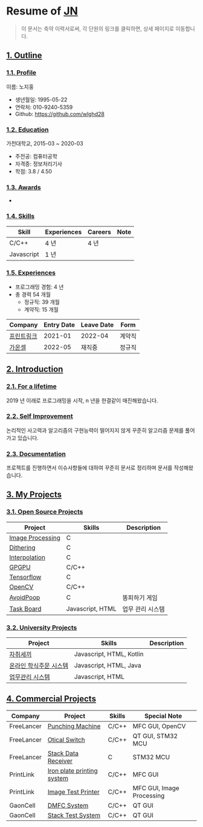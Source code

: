 # Resume of [JN](https://github.com/wlghd28)
> 이 문서는 축약 이력서로써, 각 단원의 링크를 클릭하면, 상세 페이지로 이동합니다.

## [1. Outline](https://github.com/wlghd28/resume/blob/master/DETAIL.md#1-outline)
### [1.1. Profile](https://github.com/wlghd28/resume/blob/master/DETAIL.md#11-outline)
이름: 노지홍

  - 생년월일: 1995-05-22
  - 연락처: 010-9240-5359
  - Github: https://github.com/wlghd28

### [1.2. Education](https://github.com/wlghd28/resume/blob/master/DETAIL.md#12-education)
가천대학교, 2015-03 ~ 2020-03

  - 주전공: 컴퓨터공학
  - 자격증: 정보처리기사
  - 학점: 3.8 / 4.50

### [1.3. Awards](https://github.com/wlghd28/resume/blob/master/DETAIL.md#13-awards)
-

### [1.4. Skills](https://github.com/wlghd28/resume/blob/master/DETAIL.md#14-skills)
Skill        | Experiences | Careers | Note
-------------|-------------|---------|-----------------------------------
C/C++        | 4 년        | 4 년    | 
Javascript   | 1 년        |         |

### [1.5. Experiences](https://github.com/wlghd28/resume/blob/master/DETAIL.md#15-experiences)
  - 프로그래밍 경험: 4 년
  - 총 경력 54 개월
    - 정규직: 39 개월
    - 계약직: 15 개월

Company | Entry Date | Leave Date | Form
--------|------------|------------|-------
[프린트링크](https://github.com/wlghd28/resume/blob/master/DETAIL.md#42-PrintLink) | 2021-01    | 2022-04    | 계약직
[가온셀](https://github.com/wlghd28/resume/blob/master/DETAIL.md#43-GaonCell) | 2022-05 | 재직중 | 정규직


## [2. Introduction](https://github.com/wlghd28/resume/blob/master/DETAIL.md#2-introduction)
### [2.1. For a lifetime](https://github.com/wlghd28/resume/blob/master/DETAIL.md#21-for-a-lifetime)
2019 년 이래로 프로그래밍을 시작, n 년을 한결같이 매진해왔습니다.

### [2.2. Self Improvement](https://github.com/wlghd28/resume/blob/master/DETAIL.md#22-self-improvement)
논리적인 사고력과 알고리즘의 구현능력이 떨어지지 않게 꾸준히 알고리즘 문제를 풀어가고 있습니다.

### [2.3. Documentation](https://github.com/wlghd28/resume/blob/master/DETAIL.md#23-documentation)
프로젝트를 진행하면서 이슈사항들에 대하여 꾸준히 문서로 정리하며 문서를 작성해왔습니다.

## [3. My Projects](https://github.com/wlghd28/resume/blob/master/DETAIL.md#3-my-projects)
### [3.1. Open Source Projects](https://github.com/wlghd28/resume/blob/master/DETAIL.md#31-open-source-projects)
Project            | Skills           | Description
-------------------|------------------|-----------------------------
[Image Processing](https://github.com/wlghd28/resume/blob/master/DETAIL.md#311-Image-Processing) | C | 
[Dithering](https://github.com/wlghd28/resume/blob/master/DETAIL.md#312-Dithering) | C | 
[Interpolation](https://github.com/wlghd28/resume/blob/master/DETAIL.md#313-Interpolation) | C | 
[GPGPU](https://github.com/wlghd28/resume/blob/master/DETAIL.md#314-GPGPU) | C/C++ | 
[Tensorflow](https://github.com/wlghd28/resume/blob/master/DETAIL.md#315-Tensorflow) | C |
[OpenCV](https://github.com/wlghd28/resume/blob/master/DETAIL.md#316-OpenCV) | C/C++ | 
[AvoidPoop](https://github.com/wlghd28/resume/blob/master/DETAIL.md#317-AvoidPoop) | C | 똥피하기 게임
[Task Board](https://github.com/wlghd28/resume/blob/master/DETAIL.md#318-Task-Board) | Javascript, HTML | 업무 관리 시스템


### [3.2. University Projects](https://github.com/wlghd28/resume/blob/master/DETAIL.md#32-university-projects)
Project            | Skills           | Description
-------------------|------------------|-----------------------------
[자취세끼](https://github.com/wlghd28/resume/blob/master/DETAIL.md#321-자취세끼)  | Javascript, HTML, Kotlin             | 
[온라인 학식주문 시스템](https://github.com/wlghd28/resume/blob/master/DETAIL.md#322-온라인-학식주문-시스템) | Javascript, HTML, Java | 
[업무관리 시스템](https://github.com/wlghd28/resume/blob/master/DETAIL.md#323-업무관리-시스템)           | Javascript, HTML | 


## [4. Commercial Projects](https://github.com/wlghd28/resume/blob/master/DETAIL.md#4-commercial-projects)
Company        | Project                | Skills              | Special Note
---------------|------------------------|---------------------|---------------------
FreeLancer     | [Punching Machine](https://github.com/wlghd28/resume/blob/master/DETAIL.md#411-Punching-Machine)     | C/C++           | MFC GUI, OpenCV
FreeLancer     | [Otical Switch](https://github.com/wlghd28/resume/blob/master/DETAIL.md#412-Optical-Switch)     | C/C++           | QT GUI, STM32 MCU
FreeLancer     | [Stack Data Receiver](https://github.com/wlghd28/resume/blob/master/DETAIL.md#413-Stack-Data-Receiver)     | C           | STM32 MCU
PrintLink      | [Iron plate printing system](https://github.com/wlghd28/resume/blob/master/DETAIL.md#421-Iron-plate-printing-system)     | C/C++           | MFC GUI
PrintLink      | [Image Test Printer](https://github.com/wlghd28/resume/blob/master/DETAIL.md#422-Image-Test-Printer)   | C/C++                 | MFC GUI, Image Processing
GaonCell       | [DMFC System](https://github.com/wlghd28/resume/blob/master/DETAIL.md#431-DMFC-System) | C/C++                 | QT GUI
GaonCell       | [Stack Test System](https://github.com/wlghd28/resume/blob/master/DETAIL.md#432-Stack-Test-System)         | C/C++     | QT GUI


